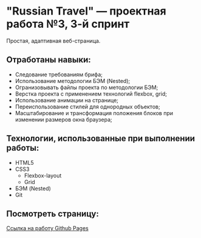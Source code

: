 # "Russian Travel" — проектная работа №3, 3-й спринт

Простая, адаптивная веб-страница.

## Отработаны навыки:
* Следование требованиям брифа;
* Использование методологии БЭМ (Nested);
* Огранизовывать файлы проекта по методологии БЭМ;
* Верстка проекта с применением технологий flexbox, grid;
* Использование анимации на странице;
* Переиспользование стилей для однородных объектов;
* Масштабирование и трансформация положения блоков при изменении размеров окна браузера;

## Технологии, использованные при выполнении работы:
* HTML5
* CSS3
  * Flexbox-layout
  * Grid
* БЭМ (Nested)
* Git

## Посмотреть страницу:
[Ссылка на работу Github Pages](https://mrkbid.github.io/russian-travel/)
